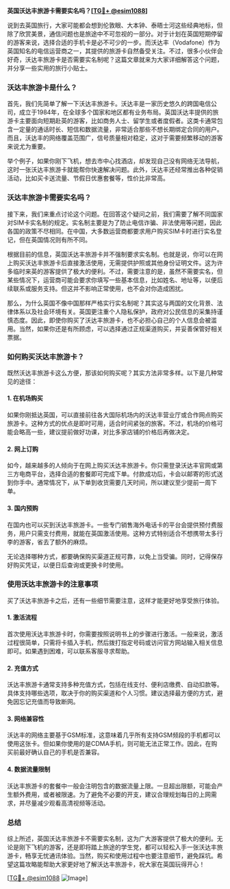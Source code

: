 **英国沃达丰旅游卡需要实名吗？[[TG💪+ @esim1088](https://t.me/s/esim1088)]**

说到去英国旅行，大家可能都会想到伦敦眼、大本钟、泰晤士河这些经典地标，但除了欣赏美景，通信问题也是旅途中不可忽视的一部分。对于计划在英国短期停留的游客来说，选择合适的手机卡是必不可少的一步。而沃达丰（Vodafone）作为英国知名的电信运营商之一，其提供的旅游卡自然备受关注。不过，很多小伙伴会好奇，沃达丰旅游卡是否需要实名制呢？这篇文章就来为大家详细解答这个问题，并分享一些实用的旅行小贴士。

### **沃达丰旅游卡是什么？**
首先，我们先简单了解一下沃达丰旅游卡。沃达丰是一家历史悠久的跨国电信公司，成立于1984年，在全球多个国家和地区都有业务布局。英国沃达丰提供的旅游卡主要面向短期赴英的游客，比如商务人士、留学生或者度假者。这类卡通常包含一定量的通话时长、短信和数据流量，非常适合那些不想长期绑定合同的用户。而且，沃达丰的网络覆盖范围广，信号质量相对稳定，这对于需要频繁移动的游客来说尤为重要。

举个例子，如果你刚下飞机，想去市中心找酒店，却发现自己没有网络无法导航，这时一张沃达丰旅游卡就能帮你快速解决问题。此外，沃达丰还经常推出各种促销活动，比如买卡送流量、节假日优惠套餐等，性价比非常高。

### **沃达丰旅游卡需要实名吗？**
接下来，我们来重点讨论这个问题。在回答这个疑问之前，我们需要了解不同国家对SIM卡实名制的规定。实名制主要是为了防止电信诈骗、非法使用等问题，因此各国的政策不尽相同。在中国，大多数运营商都要求用户购买SIM卡时进行实名登记，但在英国情况则有所不同。

根据目前的信息，英国沃达丰旅游卡并不强制要求实名制。也就是说，你可以在网上购买沃达丰旅游卡后直接激活使用，无需提供护照或其他身份证明文件。这为许多临时来英的游客提供了极大的便利。不过，需要注意的是，虽然不需要实名，但某些情况下，运营商可能会要求你填写一些基本信息，比如姓名、地址等，以便后续联系或服务支持。但这并不影响正常使用，也不会对你造成困扰。

那么，为什么英国不像中国那样严格实行实名制呢？其实这与两国的文化背景、法律体系以及社会环境有关。英国更注重个人隐私保护，政府对公民信息的采集持谨慎态度。因此，即使你购买了沃达丰旅游卡，也不必担心自己的个人信息会被滥用。当然，如果你还是有所顾虑，可以选择通过正规渠道购买，并妥善保管好相关票据。

### **如何购买沃达丰旅游卡？**
既然沃达丰旅游卡这么方便，那该如何购买呢？其实方法非常多样。以下是几种常见的途径：

#### **1. 在机场购买**
如果你刚抵达英国，可以直接前往各大国际机场内的沃达丰营业厅或合作网点购买旅游卡。这种方式的优点是即时可用，适合时间紧张的旅客。不过，机场的价格可能会略高一些，建议提前做好功课，对比多家店铺的价格后再做决定。

#### **2. 网上订购**
如今，越来越多的人倾向于在网上购买沃达丰旅游卡。你只需登录沃达丰官网或第三方电商平台，选择合适的套餐即可完成下单。付款成功后，卡会以邮寄的形式送到你手中。通常情况下，从下单到收货需要几天时间，所以建议至少提前一周下单。

#### **3. 国内预购**
在国内也可以买到沃达丰旅游卡。一些专门销售海外电话卡的平台会提供预付费服务，用户只需支付费用，就能在英国激活使用。这种方式特别适合不想携带太多行李的游客，省去了额外的麻烦。

无论选择哪种方式，都要确保购买渠道正规可靠，以免上当受骗。同时，记得保存好购买凭证，以便日后查询或更换卡时使用。

### **使用沃达丰旅游卡的注意事项**
买了沃达丰旅游卡之后，还有一些细节需要注意，这样才能更好地享受旅行体验。

#### **1. 激活流程**
首次使用沃达丰旅游卡时，你需要按照说明书上的步骤进行激活。一般来说，激活过程很简单，只需将卡插入手机，然后拨打指定号码或访问官方网站输入相关信息即可。如果遇到困难，可以联系客服寻求帮助。

#### **2. 充值方式**
沃达丰旅游卡通常支持多种充值方式，包括在线支付、便利店缴费、自动扣款等。具体支持哪些选项，取决于你的购买渠道和个人习惯。建议选择最方便的方式，避免因忘记充值而导致断网。

#### **3. 网络兼容性**
沃达丰的网络主要基于GSM标准，这意味着几乎所有支持GSM频段的手机都可以使用这张卡。但如果你使用的是CDMA手机，则可能无法正常工作。因此，在购买前最好确认自己的手机是否兼容。

#### **4. 数据流量限制**
沃达丰旅游卡的套餐中一般会注明包含的数据流量上限。一旦超出限额，可能会产生额外费用，或者被限速。为了避免不必要的开支，建议合理规划每日的上网需求，并尽量减少观看高清视频等活动。

### **总结**
综上所述，英国沃达丰旅游卡不需要实名制，这为广大游客提供了极大的便利。无论是刚下飞机的游客，还是即将踏上旅途的学生党，都可以轻松入手一张沃达丰旅游卡，畅享无忧通讯体验。当然，购买和使用过程中也要注意细节，避免踩坑。希望这篇攻略能帮助大家更好地了解沃达丰旅游卡，祝大家在英国玩得开心！

[[TG💪+ @esim1088](https://t.me/s/esim1088) ![Image](https://i.postimg.cc/4NQfJmqS/Snipaste-2025-05-13-00-14-12.png)]